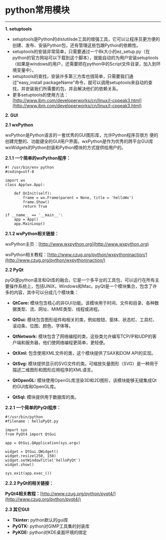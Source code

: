 # **python常用模块** #


****

**1. setuptools**

- setuptools是Python的distutilsde工具的缯强工具，它可以让程序员更方便的创建、发布、安装Python包，还有管理这些包跟Python的依赖性。
- setuptools的安装非常简单，只需要通过一个8k大小的ez_setup.py（在python的官方网站可以下载到这个脚本），就能自动的为用户安装setuptools（如果是windows的用户，还需要把在python中的Script文件目录，加入到环境变量中）。
- setuptools的查找，安装许多第三方库也很简单，只需要我们通过"easy_install packageName"命令，就可以调用setuptools来自动的查找，并安装我们所需要的包，并且解决他们的依赖关系。
- 更多setuptools的使用方法：[http://www.ibm.com/developerworks/cn/linux/l-cppeak3.html](http://www.ibm.com/developerworks/cn/linux/l-cppeak3.html)



**2. GUI**

**2.1 wxPython**

wxPython是Python语言的一套优秀的GUI图形库，允许Python程序员很方 便的创建完整的、功能键全的GUI用户界面。wxPython是作为优秀的跨平台GUI库wxWidgets的Python封装和Python模块的方式提供给用户的。

**2.1.1 一个简单的wxPython程序：**

    #! /usr/bin/env python
	#coding=utf-8

	import wx
	class App(wx.App):
    
	    def OnInit(self):
	        frame = wx.Frame(parent = None, title = 'helloWx')
			frame.Show()
			return True

	if __name__ == '__main__':
	    app = App()
	    app.MainLoop()

**2.1.2 wxPython相关链接：**

wxPython主页：[http://www.wxpython.org](http://www.wxpython.org)

wxPython相关教程：[http://www.czug.org/python/wxpythoninaction/](http://www.czug.org/python/wxpythoninaction/)

**2.2 PyQt**

pyQt是python语言和Qt库的融合。它是一个多平台的工具包，可以运行在所有主要操作系统上，包括UNIX，Windows和Mac。pyQt是一个模块集合，包含了许多的内容，其中可以分成几个模块集：

- **QtCore:** 模块包含核心的非GUI功能。该模块用于时间、文件和目录、各种数据类型、流、网址、MIME类型、线程或进程。

- **QtGui:** 模块包含图形组件和相关的类，例如按钮、窗体、状态栏、工具栏、滚动条、位图、颜色、字体等。

- **QtNetwork:** 模块包含了网络编程的类，这些类允许编写TCP/IP和UDP的客户端和服务器，他们使网络编程更简单，更轻便。

- **QtXml:** 包含使用XML文件的类，这个模块提供了SAX和DOM API的实现。

- **QtSvg:** 模块提供显示的SVG文件的类。可缩放矢量图形（SVG）是一种用于描述二维图形和图形应用程序的XML语言。

- **QtOpenGL:** 模块使用OpenGL库渲染3D和2D图形，该模块能够无缝集成Qt的GUI库和OpenGL库。
	
- **QtSql:** 模块提供用于数据库的类。

**2.2.1 一个简单的PyQt程序：**

	#!/usr/bin/python
	#filename : helloPyQt.py

	import sys
	from PyQt4 import QtGui

	app = QtGui.QApplication(sys.argv)

	widget = QtGui.QWidget()
	widget.resize(250, 150)
	widget.setWindowTitle('helloPyQt')
	widget.show()

	sys.exit(app.exec_())

**2.2.2 PyQt的相关链接：**

**PyQt4相关教程：**[http://www.czug.org/python/pyqt4/](http://www.czug.org/python/pyqt4/)


**2.3 其它GUI**

- **Tkinter:** python默认的gui库
- **PyGTK:** python对GIMP工具集的封装库
- **PyKDE:** python对KDE桌面环境的绑定
